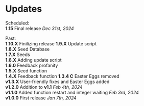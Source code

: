 # Updates

Scheduled:  
**1.15** Final release *Dec 31st, 2024*

Past:  
**1.10.X** Finilizing release
**1.9.X** Update script  
**1.8.X** Seed Database  
**1.7.X** Seeds  
**1.6.X** Adding update script  
**1.6.0** Feedback profanity  
**1.5.X** Seed function  
**1.4.X** Feedback function
**1.3.4 C** Easter Eggs removed  
**v1.3.X** User-friendly fixes and Easter Eggs added  
**v1.2.0** Addition to **v1.1**  *Feb 4th, 2024*  
**v1.1.0** Added function restart and integer waiting *Feb 3rd, 2024*  
**v1.0.0** First release *Jan 7th, 2024*  